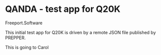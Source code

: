 #  QANDA - test app for Q20K

Freeport.Software

This initial test app for Q20K is driven by a remote JSON file published by PREPPER.

This is going to Carol


